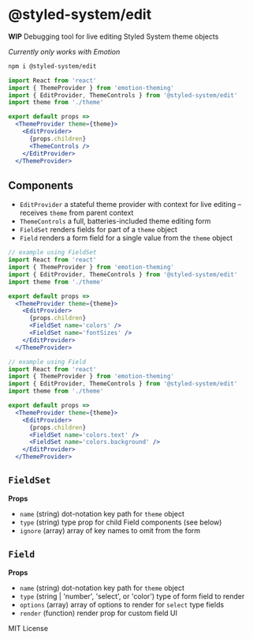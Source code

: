 
# @styled-system/edit

**WIP** Debugging tool for live editing Styled System theme objects

*Currently only works with Emotion*

```sh
npm i @styled-system/edit
```

```jsx
import React from 'react'
import { ThemeProvider } from 'emotion-theming'
import { EditProvider, ThemeControls } from '@styled-system/edit'
import theme from './theme'

export default props =>
  <ThemeProvider theme={theme}>
    <EditProvider>
      {props.children}
      <ThemeControls />
    </EditProvider>
  </ThemeProvider>
```

## Components

- `EditProvider` a stateful theme provider with context for live editing – receives `theme` from parent context
- `ThemeControls` a full, batteries-included theme editing form
- `FieldSet` renders fields for part of a `theme` object
- `Field` renders a form field for a single value from the `theme` object

```jsx
// example using FieldSet
import React from 'react'
import { ThemeProvider } from 'emotion-theming'
import { EditProvider, ThemeControls } from '@styled-system/edit'
import theme from './theme'

export default props =>
  <ThemeProvider theme={theme}>
    <EditProvider>
      {props.children}
      <FieldSet name='colors' />
      <FieldSet name='fontSizes' />
    </EditProvider>
  </ThemeProvider>
```

```jsx
// example using Field
import React from 'react'
import { ThemeProvider } from 'emotion-theming'
import { EditProvider, ThemeControls } from '@styled-system/edit'
import theme from './theme'

export default props =>
  <ThemeProvider theme={theme}>
    <EditProvider>
      {props.children}
      <FieldSet name='colors.text' />
      <FieldSet name='colors.background' />
    </EditProvider>
  </ThemeProvider>
```

## `FieldSet`

**Props**

- `name` (string) dot-notation key path for `theme` object
- `type` (string) type prop for child Field components (see below)
- `ignore` (array) array of key names to omit from the form

## `Field`

**Props**

- `name` (string) dot-notation key path for `theme` object
- `type` (string | 'number', 'select', or 'color') type of form field to render
- `options` (array) array of options to render for `select` type fields
- `render` (function) render prop for custom field UI

MIT License



